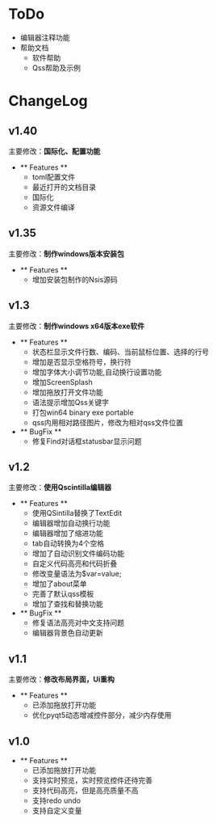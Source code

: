 
# ToDo

+ 编辑器注释功能
+ 帮助文档
    - 软件帮助
    - Qss帮助及示例

# ChangeLog
## v1.40
主要修改：**国际化、配置功能**

+ ** Features **
    - toml配置文件
    - 最近打开的文档目录
    - 国际化
    - 资源文件编译

## v1.35
主要修改：**制作windows版本安装包**

+ ** Features **
    - 增加安装包制作的Nsis源码

## v1.3
主要修改：**制作windows x64版本exe软件**

+ ** Features **
    - 状态栏显示文件行数、编码、当前鼠标位置、选择的行号
    - 增加是否显示空格符号，换行符
    - 增加字体大小调节功能,自动换行设置功能
    - 增加ScreenSplash
    - 增加拖放打开文件功能
    - 语法提示增加Qss关键字
    - 打包win64 binary exe portable
    - qss内用相对路径图片，修改为相对qss文件位置
+ ** BugFix **
    - 修复Find对话框statusbar显示问题

## v1.2

主要修改：**使用Qscintilla编辑器**

+ ** Features **
    - 使用QSintilla替换了TextEdit
    - 编辑器增加自动换行功能
    - 编辑器增加了缩进功能
    - tab自动转换为4个空格
    - 增加了自动识别文件编码功能
    - 自定义代码高亮和代码折叠
    - 修改变量语法为$var=value;
    - 增加了about菜单
    - 完善了默认qss模板
    - 增加了查找和替换功能
+ ** BugFix **
    - 修复语法高亮对中文支持问题
    - 编辑器背景色自动更新

## v1.1
主要修改：**修改布局界面，Ui重构**

+ ** Features **
    - 已添加拖放打开功能
    - 优化pyqt5动态增减控件部分，减少内存使用

## v1.0

+ ** Features **
    - 已添加拖放打开功能
    - 支持实时预览，实时预览控件还待完善
    - 支持代码高亮，但是高亮质量不高
    - 支持redo undo
    - 支持自定义变量